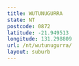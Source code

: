 ```yaml
---
title: WUTUNUGURRA
state: NT
postcode: 0872
latitude: -21.949513
longitude: 131.298809
url: /nt/wutunugurra/
layout: suburb
---
```

